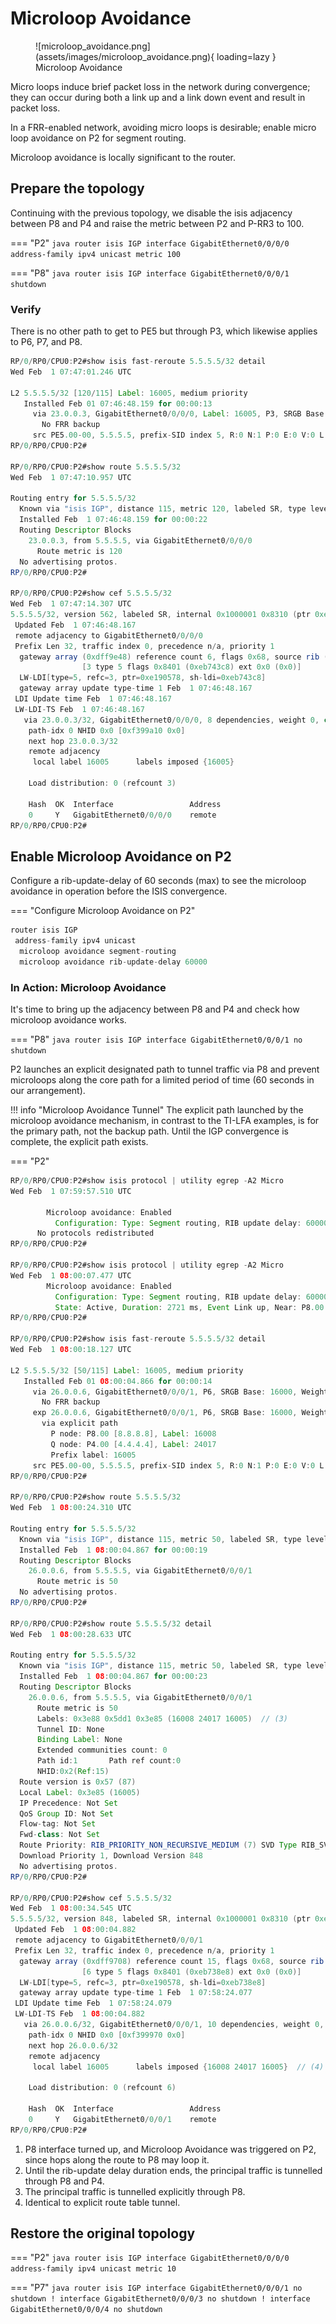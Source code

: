 # Microloop Avoidance

<figure markdown>
  ![microloop_avoidance.png](assets/images/microloop_avoidance.png){ loading=lazy }
  <figcaption>Microloop Avoidance</figcaption>
</figure>

Micro loops induce brief packet loss in the network during convergence; they can occur during both a link up and a link down event and result in packet loss.

In a FRR-enabled network, avoiding micro loops is desirable; enable micro loop avoidance on P2 for segment routing.

Microloop avoidance is locally significant to the router.


## Prepare the topology
Continuing with the previous topology, we disable the isis adjacency between P8 and P4 and raise the metric between P2 and P-RR3 to 100.

=== "P2"
    ```java
    router isis IGP
     interface GigabitEthernet0/0/0/0
      address-family ipv4 unicast
       metric 100
    ```

=== "P8"
    ```java
    router isis IGP
     interface GigabitEthernet0/0/0/1
      shutdown
    ```

### Verify 
There is no other path to get to PE5 but through P3, which likewise applies to P6, P7, and P8.

```java
RP/0/RP0/CPU0:P2#show isis fast-reroute 5.5.5.5/32 detail
Wed Feb  1 07:47:01.246 UTC

L2 5.5.5.5/32 [120/115] Label: 16005, medium priority
   Installed Feb 01 07:46:48.159 for 00:00:13
     via 23.0.0.3, GigabitEthernet0/0/0/0, Label: 16005, P3, SRGB Base: 16000, Weight: 0
       No FRR backup
     src PE5.00-00, 5.5.5.5, prefix-SID index 5, R:0 N:1 P:0 E:0 V:0 L:0, Alg:0
RP/0/RP0/CPU0:P2#

RP/0/RP0/CPU0:P2#show route 5.5.5.5/32
Wed Feb  1 07:47:10.957 UTC

Routing entry for 5.5.5.5/32
  Known via "isis IGP", distance 115, metric 120, labeled SR, type level-2
  Installed Feb  1 07:46:48.159 for 00:00:22
  Routing Descriptor Blocks
    23.0.0.3, from 5.5.5.5, via GigabitEthernet0/0/0/0
      Route metric is 120
  No advertising protos.
RP/0/RP0/CPU0:P2#

RP/0/RP0/CPU0:P2#show cef 5.5.5.5/32
Wed Feb  1 07:47:14.307 UTC
5.5.5.5/32, version 562, labeled SR, internal 0x1000001 0x8310 (ptr 0xe727de0) [1], 0x600 (0xe190578), 0xa28 (0xeb30828)
 Updated Feb  1 07:46:48.167
 remote adjacency to GigabitEthernet0/0/0/0
 Prefix Len 32, traffic index 0, precedence n/a, priority 1
  gateway array (0xdff9e48) reference count 6, flags 0x68, source rib (7), 1 backups
                [3 type 5 flags 0x8401 (0xeb743c8) ext 0x0 (0x0)]
  LW-LDI[type=5, refc=3, ptr=0xe190578, sh-ldi=0xeb743c8]
  gateway array update type-time 1 Feb  1 07:46:48.167
 LDI Update time Feb  1 07:46:48.167
 LW-LDI-TS Feb  1 07:46:48.167
   via 23.0.0.3/32, GigabitEthernet0/0/0/0, 8 dependencies, weight 0, class 0 [flags 0x0]
    path-idx 0 NHID 0x0 [0xf399a10 0x0]
    next hop 23.0.0.3/32
    remote adjacency
     local label 16005      labels imposed {16005}

    Load distribution: 0 (refcount 3)

    Hash  OK  Interface                 Address
    0     Y   GigabitEthernet0/0/0/0    remote
RP/0/RP0/CPU0:P2#
```

## Enable Microloop Avoidance on P2

Configure a rib-update-delay of 60 seconds (max) to see the microloop avoidance in operation before the ISIS convergence.

=== "Configure Microloop Avoidance on P2"
```java
router isis IGP
 address-family ipv4 unicast
  microloop avoidance segment-routing
  microloop avoidance rib-update-delay 60000
```


### In Action: Microloop Avoidance

It's time to bring up the adjacency between P8 and P4 and check how microloop avoidance works.

=== "P8"
    ```java
    router isis IGP
     interface GigabitEthernet0/0/0/1
      no shutdown
    ```

P2 launches an explicit designated path to tunnel traffic via P8 and prevent microloops along the core path for a limited period of time (60 seconds in our arrangement).

!!! info "Microloop Avoidance Tunnel"
    The explicit path launched by the microloop avoidance mechanism, in contrast to the TI-LFA examples, is for the primary path, not the backup path. Until the IGP convergence is complete, the explicit path exists.


=== "P2"

```java
RP/0/RP0/CPU0:P2#show isis protocol | utility egrep -A2 Micro
Wed Feb  1 07:59:57.510 UTC

        Microloop avoidance: Enabled
          Configuration: Type: Segment routing, RIB update delay: 60000 msec
      No protocols redistributed
RP/0/RP0/CPU0:P2#

RP/0/RP0/CPU0:P2#show isis protocol | utility egrep -A2 Micro
Wed Feb  1 08:00:07.477 UTC
        Microloop avoidance: Enabled
          Configuration: Type: Segment routing, RIB update delay: 60000 msec
          State: Active, Duration: 2721 ms, Event Link up, Near: P8.00 Far: P4.00  // (1)
RP/0/RP0/CPU0:P2#

RP/0/RP0/CPU0:P2#show isis fast-reroute 5.5.5.5/32 detail
Wed Feb  1 08:00:18.127 UTC

L2 5.5.5.5/32 [50/115] Label: 16005, medium priority
   Installed Feb 01 08:00:04.866 for 00:00:14
     via 26.0.0.6, GigabitEthernet0/0/0/1, P6, SRGB Base: 16000, Weight: 0
       No FRR backup
     exp 26.0.0.6, GigabitEthernet0/0/0/1, P6, SRGB Base: 16000, Weight: 0  // (2)
       via explicit path
         P node: P8.00 [8.8.8.8], Label: 16008
         Q node: P4.00 [4.4.4.4], Label: 24017
         Prefix label: 16005
     src PE5.00-00, 5.5.5.5, prefix-SID index 5, R:0 N:1 P:0 E:0 V:0 L:0, Alg:0
RP/0/RP0/CPU0:P2#

RP/0/RP0/CPU0:P2#show route 5.5.5.5/32
Wed Feb  1 08:00:24.310 UTC

Routing entry for 5.5.5.5/32
  Known via "isis IGP", distance 115, metric 50, labeled SR, type level-2
  Installed Feb  1 08:00:04.867 for 00:00:19
  Routing Descriptor Blocks
    26.0.0.6, from 5.5.5.5, via GigabitEthernet0/0/0/1
      Route metric is 50
  No advertising protos.
RP/0/RP0/CPU0:P2#

RP/0/RP0/CPU0:P2#show route 5.5.5.5/32 detail
Wed Feb  1 08:00:28.633 UTC

Routing entry for 5.5.5.5/32
  Known via "isis IGP", distance 115, metric 50, labeled SR, type level-2
  Installed Feb  1 08:00:04.867 for 00:00:23
  Routing Descriptor Blocks
    26.0.0.6, from 5.5.5.5, via GigabitEthernet0/0/0/1
      Route metric is 50
      Labels: 0x3e88 0x5dd1 0x3e85 (16008 24017 16005)  // (3)
      Tunnel ID: None
      Binding Label: None
      Extended communities count: 0
      Path id:1       Path ref count:0
      NHID:0x2(Ref:15)
  Route version is 0x57 (87)
  Local Label: 0x3e85 (16005)
  IP Precedence: Not Set
  QoS Group ID: Not Set
  Flow-tag: Not Set
  Fwd-class: Not Set
  Route Priority: RIB_PRIORITY_NON_RECURSIVE_MEDIUM (7) SVD Type RIB_SVD_TYPE_LOCAL
  Download Priority 1, Download Version 848
  No advertising protos.
RP/0/RP0/CPU0:P2#

RP/0/RP0/CPU0:P2#show cef 5.5.5.5/32
Wed Feb  1 08:00:34.545 UTC
5.5.5.5/32, version 848, labeled SR, internal 0x1000001 0x8310 (ptr 0xe727de0) [1], 0x600 (0xe190578), 0xa28 (0xeb30dc8)
 Updated Feb  1 08:00:04.882
 remote adjacency to GigabitEthernet0/0/0/1
 Prefix Len 32, traffic index 0, precedence n/a, priority 1
  gateway array (0xdff9708) reference count 15, flags 0x68, source rib (7), 1 backups
                [6 type 5 flags 0x8401 (0xeb738e8) ext 0x0 (0x0)]
  LW-LDI[type=5, refc=3, ptr=0xe190578, sh-ldi=0xeb738e8]
  gateway array update type-time 1 Feb  1 07:58:24.077
 LDI Update time Feb  1 07:58:24.079
 LW-LDI-TS Feb  1 08:00:04.882
   via 26.0.0.6/32, GigabitEthernet0/0/0/1, 10 dependencies, weight 0, class 0 [flags 0x0]
    path-idx 0 NHID 0x0 [0xf399970 0x0]
    next hop 26.0.0.6/32
    remote adjacency
     local label 16005      labels imposed {16008 24017 16005}  // (4)

    Load distribution: 0 (refcount 6)

    Hash  OK  Interface                 Address
    0     Y   GigabitEthernet0/0/0/1    remote
RP/0/RP0/CPU0:P2#
```

1. P8 interface turned up, and Microloop Avoidance was triggered on P2, since hops along the route to P8 may loop it.
2. Until the rib-update delay duration ends, the principal traffic is tunnelled through P8 and P4.
3. The principal traffic is tunnelled explicitly through P8.
4. Identical to explicit route table tunnel. 

## Restore the original topology

=== "P2"
    ```java
    router isis IGP
     interface GigabitEthernet0/0/0/0
      address-family ipv4 unicast
       metric 10
    ```

=== "P7"
    ```java
    router isis IGP
     interface GigabitEthernet0/0/0/1
      no shutdown
     !
     interface GigabitEthernet0/0/0/3
      no shutdown
     !
     interface GigabitEthernet0/0/0/4
      no shutdown
    ```

